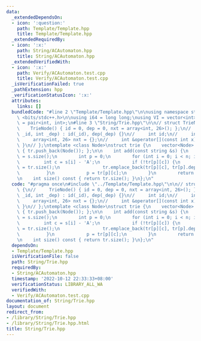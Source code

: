 ```yaml
---
data:
  _extendedDependsOn:
  - icon: ':question:'
    path: Template/Template.hpp
    title: Template/Template.hpp
  _extendedRequiredBy:
  - icon: ':x:'
    path: String/ACAutomaton.hpp
    title: String/ACAutomaton.hpp
  _extendedVerifiedWith:
  - icon: ':x:'
    path: Verify/ACAutomaton.test.cpp
    title: Verify/ACAutomaton.test.cpp
  _isVerificationFailed: true
  _pathExtension: hpp
  _verificationStatusIcon: ':x:'
  attributes:
    links: []
  bundledCode: "#line 2 \"Template/Template.hpp\"\n\nusing namespace std;\n\n#include\
    \ <bits/stdc++.h>\n\nusing i64 = long long;\nusing VI = vector<int>;\nusing pii\
    \ = pair<int, int>;\n#line 3 \"String/Trie.hpp\"\n\n// struct TrieNode {\n// \
    \    TrieNode() { id = 0, dep = 0, nxt = array<int, 26>(); };\n//     TrieNode(int\
    \ _id, int _dep) : id(_id), dep(_dep) {}\n//     int id;\n//     int dep;\n//\
    \     array<int, 26> nxt = {};\n//     int &operator[](const int x) { return this->nxt[x];\
    \ }\n// };\ntemplate <class Node>\nstruct trie {\n    vector<Node> tr;\n    trie()\
    \ { tr.push_back(Node()); };\n\n    int add(const string &s) {\n        int n\
    \ = s.size();\n        int p = 0;\n        for (int i = 0; i < n; i++) {\n   \
    \         int c = s[i] - 'A';\n            if (!tr[p][c]) {\n                tr[p][c]\
    \ = tr.size();\n                tr.emplace_back(tr[p][c], tr[p].dep + 1);\n  \
    \          }\n            p = tr[p][c];\n        }\n        return p;\n    }\n\
    \n    int size() const { return tr.size(); }\n};\n"
  code: "#pragma once\n#include \"../Template/Template.hpp\"\n\n// struct TrieNode\
    \ {\n//     TrieNode() { id = 0, dep = 0, nxt = array<int, 26>(); };\n//     TrieNode(int\
    \ _id, int _dep) : id(_id), dep(_dep) {}\n//     int id;\n//     int dep;\n//\
    \     array<int, 26> nxt = {};\n//     int &operator[](const int x) { return this->nxt[x];\
    \ }\n// };\ntemplate <class Node>\nstruct trie {\n    vector<Node> tr;\n    trie()\
    \ { tr.push_back(Node()); };\n\n    int add(const string &s) {\n        int n\
    \ = s.size();\n        int p = 0;\n        for (int i = 0; i < n; i++) {\n   \
    \         int c = s[i] - 'A';\n            if (!tr[p][c]) {\n                tr[p][c]\
    \ = tr.size();\n                tr.emplace_back(tr[p][c], tr[p].dep + 1);\n  \
    \          }\n            p = tr[p][c];\n        }\n        return p;\n    }\n\
    \n    int size() const { return tr.size(); }\n};\n"
  dependsOn:
  - Template/Template.hpp
  isVerificationFile: false
  path: String/Trie.hpp
  requiredBy:
  - String/ACAutomaton.hpp
  timestamp: '2022-10-12 22:33:33+08:00'
  verificationStatus: LIBRARY_ALL_WA
  verifiedWith:
  - Verify/ACAutomaton.test.cpp
documentation_of: String/Trie.hpp
layout: document
redirect_from:
- /library/String/Trie.hpp
- /library/String/Trie.hpp.html
title: String/Trie.hpp
---
```


